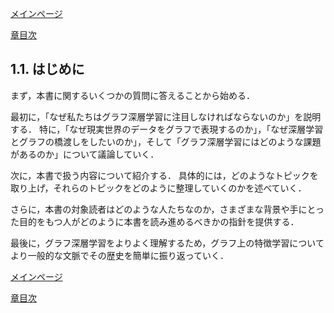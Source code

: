 [メインページ](../../index.markdown)

[章目次](./chap1.md)
## 1.1. はじめに

まず，本書に関するいくつかの質問に答えることから始める．

最初に，「なぜ私たちはグラフ深層学習に注目しなければならないのか」を説明する．
特に，「なぜ現実世界のデータをグラフで表現するのか」，「なぜ深層学習とグラフの橋渡しをしたいのか」，そして「グラフ深層学習にはどのような課題があるのか」について議論していく．

次に，本書で扱う内容について紹介する．
具体的には，どのようなトピックを取り上げ，それらのトピックをどのように整理していくのかを述べていく．

さらに，本書の対象読者はどのような人たちなのか，さまざまな背景や手にとった目的をもつ人がどのように本書を読み進めるべきかの指針を提供する．

最後に，グラフ深層学習をよりよく理解するため，グラフ上の特徴学習についてより一般的な文脈でその歴史を簡単に振り返っていく．


[メインページ](../../index.markdown)

[章目次](./chap1.md)
